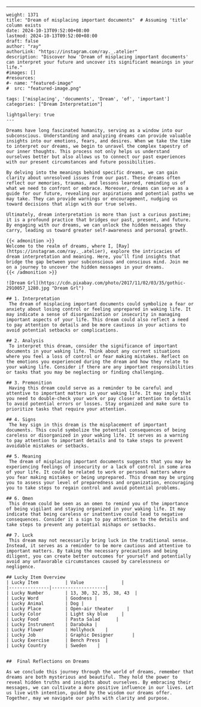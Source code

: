 ---
    weight: 1371
    title: "Dream of misplacing important documents"  # Assuming 'title' column exists
    date: 2024-10-13T09:52:00+08:00
    lastmod: 2024-10-13T09:52:00+08:00
    draft: false
    author: "ray"
    authorLink: "https://instagram.com/ray._.atelier"
    description: "Discover how 'Dream of misplacing important documents' can interpret your future and uncover its significant meanings in your life."
    #images: []
    #resources:
    #- name: "featured-image"
    #  src: "featured-image.png"
    
    tags: ['misplacing', 'documents', 'Dream', 'of', 'important']
    categories: ["Dream Interpretation"]
    
    lightgallery: true
    ---
    
    Dreams have long fascinated humanity, serving as a window into our subconscious. Understanding and analyzing dreams can provide valuable insights into our emotions, fears, and desires. When we take the time to interpret our dreams, we begin to unravel the complex tapestry of our inner thoughts. This process not only helps us understand ourselves better but also allows us to connect our past experiences with our present circumstances and future possibilities.
    
    By delving into the meanings behind specific dreams, we can gain clarity about unresolved issues from our past. These dreams often reflect our memories, traumas, and lessons learned, reminding us of what we need to confront or embrace. Moreover, dreams can serve as a guide for our future, revealing our aspirations and potential paths we may take. They can provide warnings or encouragement, nudging us toward decisions that align with our true selves.
    
    Ultimately, dream interpretation is more than just a curious pastime; it is a profound practice that bridges our past, present, and future. By engaging with our dreams, we can unlock the hidden messages they carry, leading us toward greater self-awareness and personal growth.
    
    {{< admonition >}}
    Welcome to the realm of dreams, where I, [Ray](https://instagram.com/ray._.atelier), explore the intricacies of dream interpretation and meaning. Here, you’ll find insights that bridge the gap between your subconscious and conscious mind. Join me on a journey to uncover the hidden messages in your dreams.
    {{< /admonition >}}
    
    ![Dream Grl](https://cdn.pixabay.com/photo/2017/11/02/03/35/gothic-2910057_1280.jpg "Dream Grl")
    
    ## 1. Interpretation
     The dream of misplacing important documents could symbolize a fear or anxiety about losing control or feeling unprepared in waking life. It may indicate a sense of disorganization or insecurity in managing important aspects of your life. This dream could also reflect a need to pay attention to details and be more cautious in your actions to avoid potential setbacks or complications.
    
    ## 2. Analysis
     To interpret this dream, consider the significance of important documents in your waking life. Think about any current situations where you feel a loss of control or fear making mistakes. Reflect on the emotions you experienced during the dream and how they relate to your waking life. Consider if there are any important responsibilities or tasks that you may be neglecting or finding challenging.
    
    ## 3. Premonition
     Having this dream could serve as a reminder to be careful and attentive to important matters in your waking life. It may imply that you need to double-check your work or pay closer attention to details to avoid potential errors or losses. Stay organized and make sure to prioritize tasks that require your attention.
    
    ## 4. Signs
     The key sign in this dream is the misplacement of important documents. This could symbolize the potential consequences of being careless or disorganized in your waking life. It serves as a warning to pay attention to important details and to take steps to prevent avoidable mistakes or setbacks.
    
    ## 5. Meaning
     The dream of misplacing important documents suggests that you may be experiencing feelings of insecurity or a lack of control in some area of your life. It could be related to work or personal matters where you fear making mistakes or being unprepared. This dream may be urging you to assess your level of preparedness and organization, encouraging you to take steps to regain control and avoid potential problems.
    
    ## 6. Omen
     This dream could be seen as an omen to remind you of the importance of being vigilant and staying organized in your waking life. It may indicate that being careless or inattentive could lead to negative consequences. Consider it a sign to pay attention to the details and take steps to prevent any potential mishaps or setbacks.
    
    ## 7. Luck
     This dream may not necessarily bring luck in the traditional sense. Instead, it serves as a reminder to be more cautious and attentive to important matters. By taking the necessary precautions and being diligent, you can create better outcomes for yourself and potentially avoid any unfavorable circumstances caused by carelessness or negligence.
    
    ## Lucky Item Overview
    | Lucky Item          | Value              |
    |---------------|--------------------|
    | Lucky Number        | 13, 30, 32, 35, 38, 43  |
    | Lucky Word          | Goodness |
    | Lucky Animal        | Dog |
    | Lucky Place         | Open-air theater     |
    | Lucky Color         | Light sky blue     |
    | Lucky Food          | Pasta Salad      |
    | Lucky Instrument    | Darabuka |
    | Lucky Flower        | Hollyhock    |
    | Lucky Job           | Graphic Designer       |
    | Lucky Exercise      | Bench Press  |
    | Lucky Country       | Sweden    |
    
    
    ##  Final Reflections on Dreams
    
    As we conclude this journey through the world of dreams, remember that dreams are both mysterious and beautiful. They hold the power to reveal hidden truths and insights about ourselves. By embracing their messages, we can cultivate a more positive influence in our lives. Let us live with intention, guided by the wisdom our dreams offer. Together, may we navigate our paths with clarity and purpose.
    